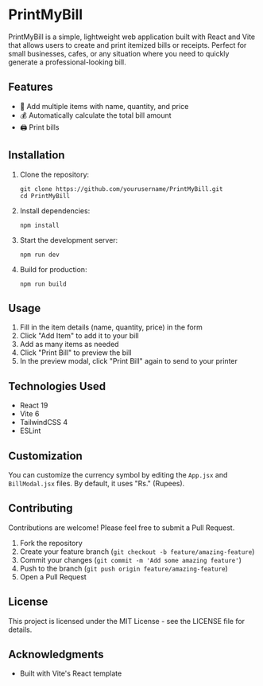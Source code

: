 # PrintMyBill

PrintMyBill is a simple, lightweight web application built with React and Vite that allows users to create and print itemized bills or receipts. Perfect for small businesses, cafes, or any situation where you need to quickly generate a professional-looking bill.

## Features

- 🛒 Add multiple items with name, quantity, and price
- 💰 Automatically calculate the total bill amount
- 🖨️ Print bills

## Installation

1. Clone the repository:
   ```
   git clone https://github.com/yourusername/PrintMyBill.git
   cd PrintMyBill
   ```

2. Install dependencies:
   ```
   npm install
   ```

3. Start the development server:
   ```
   npm run dev
   ```

4. Build for production:
   ```
   npm run build
   ```

## Usage

1. Fill in the item details (name, quantity, price) in the form
2. Click "Add Item" to add it to your bill
3. Add as many items as needed
4. Click "Print Bill" to preview the bill
5. In the preview modal, click "Print Bill" again to send to your printer

## Technologies Used

- React 19
- Vite 6
- TailwindCSS 4
- ESLint

## Customization

You can customize the currency symbol by editing the `App.jsx` and `BillModal.jsx` files. By default, it uses "Rs." (Rupees).

## Contributing

Contributions are welcome! Please feel free to submit a Pull Request.

1. Fork the repository
2. Create your feature branch (`git checkout -b feature/amazing-feature`)
3. Commit your changes (`git commit -m 'Add some amazing feature'`)
4. Push to the branch (`git push origin feature/amazing-feature`)
5. Open a Pull Request

## License

This project is licensed under the MIT License - see the LICENSE file for details.

## Acknowledgments

- Built with Vite's React template
